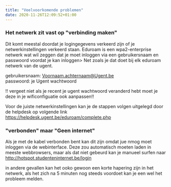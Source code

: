 ```yaml
---
title: "Veelvoorkomende problemen"
date: 2020-11-26T12:09:52+01:00
---
```


### Het netwerk zit vast op "verbinding maken"

 Dit komt meestal doordat je logingegevens verkeerd zijn of je netwerkinstellingen verkeerd staan.
 Eduroam is een wpa2-enterprise netwerk wat wil zeggen dat je moet inloggen via een gebruikersnaam en passwoord voordat je kan inloggen>
 Net zoals je dat doet bij elk eduroam netwerk van de ugent.

gebruikersnaam: Voornaam.achternaam@Ugent.be  
passwoord: je Ugent wachtwoord

!! vergeet niet als je recent je ugent wachtwoord veranderd hebt moet je deze in je wificonfiguatie ook aanpassen!!

Voor de juiste netwerkinstellingen kan je de stappen volgen uitgelegd door de helpdesk op volgende link https://helpdesk.ugent.be/eduroam/complete.php

### "verbonden" maar "Geen internet"

Als je met de kabel verbonden bent kan dit zijn omdat jue nmog moet inloggen via de webinterface.
Deze zou automatisch moeten laden in meeste webbrowsers, maar als dat niet gebeurd kan je manueel surfen naar http://hotspot.studenteninternet.be/login

in andere gevallen kan het ooko gewoon een korte hapering zijn in het netwerk, als het zich na 5 minuten nog steeds voordoet kan je een wel het probleem melden.
